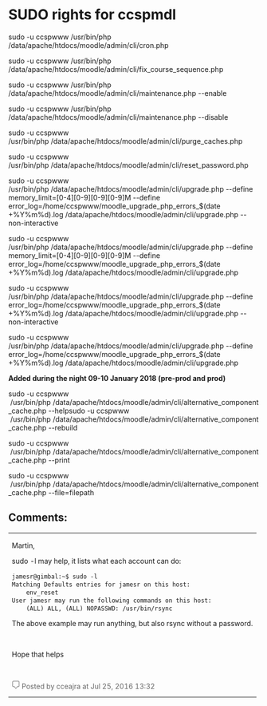 # SUDO rights for ccspmdl

sudo -u ccspwww /usr/bin/php /data/apache/htdocs/moodle/admin/cli/cron.php

sudo -u ccspwww /usr/bin/php /data/apache/htdocs/moodle/admin/cli/fix\_course\_sequence.php

sudo -u ccspwww /usr/bin/php /data/apache/htdocs/moodle/admin/cli/maintenance.php --enable

sudo -u ccspwww /usr/bin/php /data/apache/htdocs/moodle/admin/cli/maintenance.php --disable

sudo -u ccspwww /usr/bin/php /data/apache/htdocs/moodle/admin/cli/purge\_caches.php

sudo -u ccspwww /usr/bin/php /data/apache/htdocs/moodle/admin/cli/reset\_password.php

sudo -u ccspwww /usr/bin/php /data/apache/htdocs/moodle/admin/cli/upgrade.php --define memory\_limit=\[0-4\]\[0-9\]\[0-9\]\[0-9\]M --define error\_log=/home/ccspwww/moodle\_upgrade\_php\_errors\_$(date +%Y%m%d).log /data/apache/htdocs/moodle/admin/cli/upgrade.php --non-interactive

sudo -u ccspwww /usr/bin/php /data/apache/htdocs/moodle/admin/cli/upgrade.php --define memory\_limit=\[0-4\]\[0-9\]\[0-9\]\[0-9\]M --define error\_log=/home/ccspwww/moodle\_upgrade\_php\_errors\_$(date +%Y%m%d).log /data/apache/htdocs/moodle/admin/cli/upgrade.php

sudo -u ccspwww /usr/bin/php /data/apache/htdocs/moodle/admin/cli/upgrade.php --define error\_log=/home/ccspwww/moodle\_upgrade\_php\_errors\_$(date +%Y%m%d).log /data/apache/htdocs/moodle/admin/cli/upgrade.php --non-interactive

sudo -u ccspwww /usr/bin/php /data/apache/htdocs/moodle/admin/cli/upgrade.php --define error\_log=/home/ccspwww/moodle\_upgrade\_php\_errors\_$(date +%Y%m%d).log /data/apache/htdocs/moodle/admin/cli/upgrade.php

**Added during the night 09-10 January 2018 (pre-prod and prod)**

sudo -u ccspwww  /usr/bin/php /data/apache/htdocs/moodle/admin/cli/alternative\_component\_cache.php --helpsudo -u ccspwww  /usr/bin/php /data/apache/htdocs/moodle/admin/cli/alternative\_component\_cache.php --rebuild

sudo -u ccspwww  /usr/bin/php /data/apache/htdocs/moodle/admin/cli/alternative\_component\_cache.php --print

sudo -u ccspwww  /usr/bin/php /data/apache/htdocs/moodle/admin/cli/alternative\_component\_cache.php --file=filepath

## Comments:

<table>
<colgroup>
<col width="100%" />
</colgroup>
<tbody>
<tr class="odd">
<td><p>Martin,</p>
<p>sudo -l may help, it lists what each account can do:</p>
<div class="code panel pdl" style="border-width: 1px;">
<div class="codeContent panelContent pdl">
<pre class="java" data-syntaxhighlighter-params="brush: java; gutter: false; theme: Confluence" data-theme="Confluence" style="brush: java; gutter: false; theme: Confluence"><code>jamesr@gimbal:~$ sudo -l
Matching Defaults entries for jamesr on this host:
    env_reset
User jamesr may run the following commands on this host:
    (ALL) ALL, (ALL) NOPASSWD: /usr/bin/rsync
</code></pre>
</div>
</div>
<p>The above example may run anything, but also rsync without a password.</p>
<p> </p>
<p>Hope that helps</p>
<p> </p>
<div class="smallfont" align="left" style="color: #666666; width: 98%; margin-bottom: 10px;">
<img src="images/icons/contenttypes/comment_16.png" width="16" height="16" /> Posted by cceajra at Jul 25, 2016 13:32
</div></td>
</tr>
</tbody>
</table>


